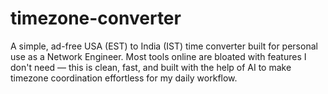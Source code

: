 # timezone-converter
A simple, ad-free USA (EST) to India (IST) time converter built for personal use as a Network Engineer. Most tools online are bloated with features I don't need — this is clean, fast, and built with the help of AI to make timezone coordination effortless for my daily workflow.
